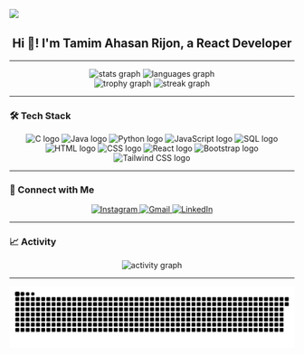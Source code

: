 ![](https://komarev.com/ghpvc/?username=tamim-ar&base=9590&abbreviated=true)

<h2 align="center">Hi 👋! I'm Tamim Ahasan Rijon, a React Developer</h2>

---

<div align="center">
  <img src="https://github-readme-stats.vercel.app/api?username=tamim-ar&show_icons=true&include_all_commits=true&count_private=true&theme=dracula&locale=en&hide_border=true" height="180" alt="stats graph" />
  <img src="https://github-readme-stats.vercel.app/api/top-langs?username=tamim-ar&layout=compact&langs_count=5&theme=dracula&hide_border=true" height="180" alt="languages graph" />
</div>

<div align="center">
  <img src="https://github-profile-trophy.vercel.app/?username=tamim-ar&theme=dracula&no-frame=true&column=3&margin-w=15" height="100" alt="trophy graph" />
  <img src="https://streak-stats.demolab.com?user=tamim-ar&theme=dracula&hide_border=true&date_format=j%20M%5B%20Y%5D" height="100" alt="streak graph" />
</div>

---

### 🛠️ Tech Stack

<div align="center">
  <img src="https://cdn.jsdelivr.net/gh/devicons/devicon/icons/c/c-original.svg" height="30" alt="C logo" />
  <img src="https://cdn.jsdelivr.net/gh/devicons/devicon/icons/java/java-original.svg" height="30" alt="Java logo" />
  <img src="https://cdn.jsdelivr.net/gh/devicons/devicon/icons/python/python-original.svg" height="30" alt="Python logo" />
  <img src="https://cdn.jsdelivr.net/gh/devicons/devicon/icons/javascript/javascript-original.svg" height="30" alt="JavaScript logo" />
  <img src="https://cdn.jsdelivr.net/gh/devicons/devicon/icons/mysql/mysql-original.svg" height="30" alt="SQL logo" />
  <img src="https://cdn.jsdelivr.net/gh/devicons/devicon/icons/html5/html5-original.svg" height="30" alt="HTML logo" />
  <img src="https://cdn.jsdelivr.net/gh/devicons/devicon/icons/css3/css3-original.svg" height="30" alt="CSS logo" />
  <img src="https://cdn.jsdelivr.net/gh/devicons/devicon/icons/react/react-original.svg" height="30" alt="React logo" />
  <img src="https://cdn.jsdelivr.net/gh/devicons/devicon/icons/bootstrap/bootstrap-original.svg" height="30" alt="Bootstrap logo" />
  <img src="https://upload.wikimedia.org/wikipedia/commons/d/d5/Tailwind_CSS_Logo.svg" height="30" alt="Tailwind CSS logo" />
</div>

---

### 🔗 Connect with Me

<div align="center">
  <a href="https://www.instagram.com/tamim__ahasan/" target="_blank">
    <img src="https://img.shields.io/static/v1?message=Instagram&logo=instagram&color=E4405F&style=for-the-badge" height="35" alt="Instagram" />
  </a>
  <a href="mailto:tamimahasan.ar@gmail.com" target="_blank">
    <img src="https://img.shields.io/static/v1?message=Gmail&logo=gmail&color=D14836&style=for-the-badge" height="35" alt="Gmail" />
  </a>
  <a href="https://www.linkedin.com/in/tamim-ar/" target="_blank">
    <img src="https://img.shields.io/static/v1?message=LinkedIn&logo=linkedin&color=0077B5&style=for-the-badge" height="35" alt="LinkedIn" />
  </a>
</div>

---

### 📈 Activity

<div align="center">
  <img src="https://github-readme-activity-graph.vercel.app/graph?username=tamim-ar&theme=react&area=true&hide_border=true" height="250" alt="activity graph" />
</div>

---

<div align="center">
  <img src="https://github.com/tamim-ar/tamim-ar/blob/output/snake.svg" alt="Snake animation" />
</div>
